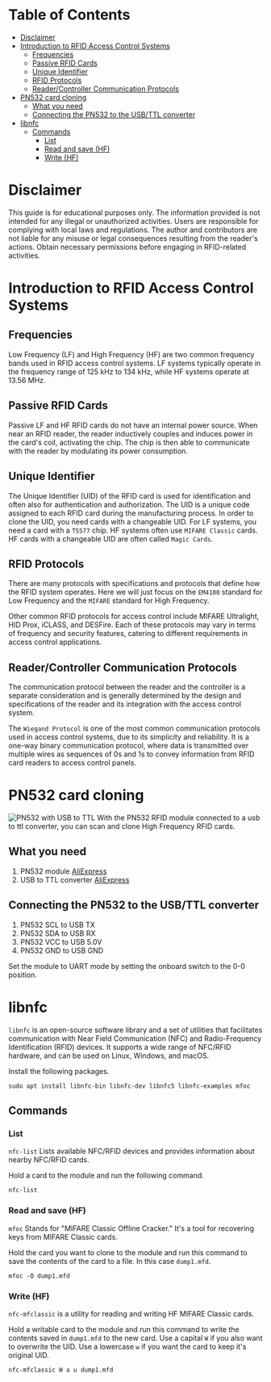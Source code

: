 # Table of Contents
- [Disclaimer](#disclaimer)
- [Introduction to RFID Access Control Systems](#introduction-to-rfid-access-control-systems)
  - [Frequencies](#frequencies)
  - [Passive RFID Cards](#passive-rfid-cards)
  - [Unique Identifier](#unique-identifier)
  - [RFID Protocols](#rfid-protocols)
  - [Reader/Controller Communication Protocols](#readercontroller-communication-protocols)
- [PN532 card cloning](#pn532-card-cloning)
  - [What you need](#what-you-need)
  - [Connecting the PN532 to the USB/TTL converter](#connecting-the-pn532-to-the-usbttl-converter)
- [libnfc](#libnfc)
  - [Commands](#commands)
    - [List](#list)
    - [Read and save (HF)](#read-and-save-hf)
    - [Write (HF)](#write-hf)



# Disclaimer
This guide is for educational purposes only. The information provided is not intended for any illegal or unauthorized activities. Users are responsible for complying with local laws and regulations. The author and contributors are not liable for any misuse or legal consequences resulting from the reader's actions. Obtain necessary permissions before engaging in RFID-related activities.

# Introduction to RFID Access Control Systems
## Frequencies
Low Frequency (LF) and High Frequency (HF) are two common frequency bands used in RFID access control systems. LF systems typically operate in the frequency range of 125 kHz to 134 kHz, while HF systems operate at 13.56 MHz.

## Passive RFID Cards
Passive LF and HF RFID cards do not have an internal power source. When near an RFID reader, the reader inductively couples and induces power in the card's coil, activating the chip. The chip is then able to communicate with the reader by modulating its power consumption.

## Unique Identifier
The Unique Identifier (UID) of the RFID card is used for identification and often also for authentication and authorization. The UID is a unique code assigned to each RFID card during the manufacturing process. In order to clone the UID, you need cards with a changeable UID. For LF systems, you need a card with a `T5577` chip. HF systems often use `MIFARE Classic` cards. HF cards with a changeable UID are often called `Magic Cards`.

## RFID Protocols
There are many protocols with specifications and protocols that define how the RFID system operates. Here we will just focus on the `EM4100` standard for Low Frequency and the `MIFARE` standard for High Frequency.

Other common RFID protocols for access control include MIFARE Ultralight, HID Prox, iCLASS, and DESFire. Each of these protocols may vary in terms of frequency and security features, catering to different requirements in access control applications.

## Reader/Controller Communication Protocols
The communication protocol between the reader and the controller is a separate consideration and is generally determined by the design and specifications of the reader and its integration with the access control system.

The `Wiegand Protocol` is one of the most common communication protocols used in access control systems, due to its simplicity and reliability. It is a one-way binary communication protocol, where data is transmitted over multiple wires as sequences of 0s and 1s to convey information from RFID card readers to access control panels.

# PN532 card cloning
![PN532 with USB to TTL](https://github.com/nfc-tools/libnfc/assets/4102106/56ae6814-fbef-48c0-a550-48b8ad139402)
With the PN532 RFID module connected to a usb to ttl converter, you can scan and clone High Frequency RFID cards.

## What you need
1. PN532 module [AliExpress](https://www.aliexpress.com/item/32848242166.html)
2. USB to TTL converter [AliExpress](https://www.aliexpress.com/item/32345829369.html)

## Connecting the PN532 to the USB/TTL converter
1. PN532 SCL to USB TX
2. PN532 SDA to USB RX
3. PN532 VCC to USB 5.0V
4. PN532 GND to USB GND

Set the module to UART mode by setting the onboard switch to the 0-0 position.

# libnfc
`libnfc` is an open-source software library and a set of utilities that facilitates communication with Near Field Communication (NFC) and Radio-Frequency Identification (RFID) devices. It supports a wide range of NFC/RFID hardware, and can be used on Linux, Windows, and macOS.

Install the following packages.
```
sudo apt install libnfc-bin libnfc-dev libnfc5 libnfc-examples mfoc
```

## Commands

### List
`nfc-list` Lists available NFC/RFID devices and provides information about nearby NFC/RFID cards.

Hold a card to the module and run the following command.
```
nfc-list
```

### Read and save (HF)
`mfoc` Stands for "MIFARE Classic Offline Cracker." It's a tool for recovering keys from MIFARE Classic cards.

Hold the card you want to clone to the module and run this command to save the contents of the card to a file. In this case `dump1.mfd`.
```
mfoc -O dump1.mfd
```

### Write (HF)
`nfc-mfclassic` is a utility for reading and writing HF MIFARE Classic cards.

Hold a writable card to the module and run this command to write the contents saved in `dump1.mfd` to the new card. Use a capital `W` if you also want to overwrite the UID. Use a lowercase `w` if you want the card to keep it's original UID.
```
nfc-mfclassic W a u dump1.mfd
```